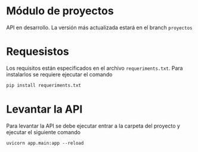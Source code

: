 # Módulo de proyectos
API en desarrollo. La versión más actualizada estará en el branch `proyectos`

# Requesistos

Los requisitos están especificados en el archivo `requeriments.txt`. Para instalarlos se requiere ejecutar el comando
```cmd
pip install requeriments.txt
```

# Levantar la API
Para levantar la API se debe ejecutar entrar a la carpeta del proyecto y ejecutar el siguiente comando

```
uvicorn app.main:app --reload
```
